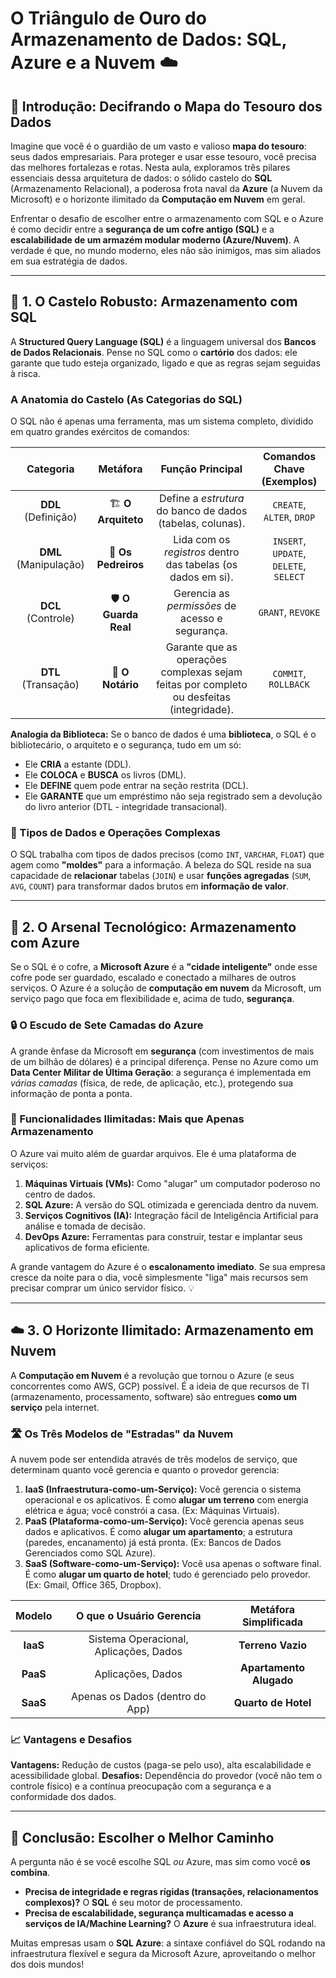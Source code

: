 

#  O Triângulo de Ouro do Armazenamento de Dados: SQL, Azure e a Nuvem ☁️

## 🧭 Introdução: Decifrando o Mapa do Tesouro dos Dados

Imagine que você é o guardião de um vasto e valioso **mapa do tesouro**: seus dados empresariais. Para proteger e usar esse tesouro, você precisa das melhores fortalezas e rotas. Nesta aula, exploramos três pilares essenciais dessa arquitetura de dados: o sólido castelo do **SQL** (Armazenamento Relacional), a poderosa frota naval da **Azure** (a Nuvem da Microsoft) e o horizonte ilimitado da **Computação em Nuvem** em geral.

Enfrentar o desafio de escolher entre o armazenamento com SQL e o Azure é como decidir entre a **segurança de um cofre antigo (SQL)** e a **escalabilidade de um armazém modular moderno (Azure/Nuvem)**. A verdade é que, no mundo moderno, eles não são inimigos, mas sim aliados em sua estratégia de dados.

---

## 🏰 1. O Castelo Robusto: Armazenamento com SQL

A **Structured Query Language (SQL)** é a linguagem universal dos **Bancos de Dados Relacionais**. Pense no SQL como o **cartório** dos dados: ele garante que tudo esteja organizado, ligado e que as regras sejam seguidas à risca.

### A Anatomia do Castelo (As Categorias do SQL)

O SQL não é apenas uma ferramenta, mas um sistema completo, dividido em quatro grandes exércitos de comandos:

| Categoria | Metáfora | Função Principal | Comandos Chave (Exemplos) |
| :---: | :---: | :---: | :---: |
| **DDL** (Definição) | 🏗️ **O Arquiteto** | Define a *estrutura* do banco de dados (tabelas, colunas). | `CREATE`, `ALTER`, `DROP` |
| **DML** (Manipulação) | 👷 **Os Pedreiros** | Lida com os *registros* dentro das tabelas (os dados em si). | `INSERT`, `UPDATE`, `DELETE`, `SELECT` |
| **DCL** (Controle) | 🛡️ **O Guarda Real** | Gerencia as *permissões* de acesso e segurança. | `GRANT`, `REVOKE` |
| **DTL** (Transação) | 🤝 **O Notário** | Garante que as operações complexas sejam feitas por completo ou desfeitas (integridade). | `COMMIT`, `ROLLBACK` |

**Analogia da Biblioteca:** Se o banco de dados é uma **biblioteca**, o SQL é o bibliotecário, o arquiteto e o segurança, tudo em um só:
* Ele **CRIA** a estante (DDL).
* Ele **COLOCA** e **BUSCA** os livros (DML).
* Ele **DEFINE** quem pode entrar na seção restrita (DCL).
* Ele **GARANTE** que um empréstimo não seja registrado sem a devolução do livro anterior (DTL - integridade transacional).

### 💪 Tipos de Dados e Operações Complexas

O SQL trabalha com tipos de dados precisos (como `INT`, `VARCHAR`, `FLOAT`) que agem como **"moldes"** para a informação. A beleza do SQL reside na sua capacidade de **relacionar** tabelas (`JOIN`) e usar **funções agregadas** (`SUM`, `AVG`, `COUNT`) para transformar dados brutos em **informação de valor**.

---

## 🚀 2. O Arsenal Tecnológico: Armazenamento com Azure

Se o SQL é o cofre, a **Microsoft Azure** é a **"cidade inteligente"** onde esse cofre pode ser guardado, escalado e conectado a milhares de outros serviços. O Azure é a solução de **computação em nuvem** da Microsoft, um serviço pago que foca em flexibilidade e, acima de tudo, **segurança**.

### 🔒 O Escudo de Sete Camadas do Azure

A grande ênfase da Microsoft em **segurança** (com investimentos de mais de um bilhão de dólares) é a principal diferença. Pense no Azure como um **Data Center Militar de Última Geração**: a segurança é implementada em *várias camadas* (física, de rede, de aplicação, etc.), protegendo sua informação de ponta a ponta.

### 🧩 Funcionalidades Ilimitadas: Mais que Apenas Armazenamento

O Azure vai muito além de guardar arquivos. Ele é uma plataforma de serviços:

1.  **Máquinas Virtuais (VMs):** Como "alugar" um computador poderoso no centro de dados.
2.  **SQL Azure:** A versão do SQL otimizada e gerenciada dentro da nuvem.
3.  **Serviços Cognitivos (IA):** Integração fácil de Inteligência Artificial para análise e tomada de decisão.
4.  **DevOps Azure:** Ferramentas para construir, testar e implantar seus aplicativos de forma eficiente.

A grande vantagem do Azure é o **escalonamento imediato**. Se sua empresa cresce da noite para o dia, você simplesmente "liga" mais recursos sem precisar comprar um único servidor físico. 💡

---

## ☁️ 3. O Horizonte Ilimitado: Armazenamento em Nuvem

A **Computação em Nuvem** é a revolução que tornou o Azure (e seus concorrentes como AWS, GCP) possível. É a ideia de que recursos de TI (armazenamento, processamento, software) são entregues **como um serviço** pela internet.

### 🛣️ Os Três Modelos de "Estradas" da Nuvem

A nuvem pode ser entendida através de três modelos de serviço, que determinam quanto você gerencia e quanto o provedor gerencia:

1.  **IaaS (Infraestrutura-como-um-Serviço):** Você gerencia o sistema operacional e os aplicativos. É como **alugar um terreno** com energia elétrica e água; você constrói a casa. (Ex: Máquinas Virtuais).
2.  **PaaS (Plataforma-como-um-Serviço):** Você gerencia apenas seus dados e aplicativos. É como **alugar um apartamento**; a estrutura (paredes, encanamento) já está pronta. (Ex: Bancos de Dados Gerenciados como SQL Azure).
3.  **SaaS (Software-como-um-Serviço):** Você usa apenas o software final. É como **alugar um quarto de hotel**; tudo é gerenciado pelo provedor. (Ex: Gmail, Office 365, Dropbox).

| Modelo | O que o Usuário Gerencia | Metáfora Simplificada |
| :---: | :---: | :---: |
| **IaaS** | Sistema Operacional, Aplicações, Dados | **Terreno Vazio** |
| **PaaS** | Aplicações, Dados | **Apartamento Alugado** |
| **SaaS** | Apenas os Dados (dentro do App) | **Quarto de Hotel** |

### 📈 Vantagens e Desafios

**Vantagens:** Redução de custos (paga-se pelo uso), alta escalabilidade e acessibilidade global.
**Desafios:** Dependência do provedor (você não tem o controle físico) e a contínua preocupação com a segurança e a conformidade dos dados.

---

## 🎯 Conclusão: Escolher o Melhor Caminho

A pergunta não é se você escolhe SQL *ou* Azure, mas sim como você **os combina**.

* **Precisa de integridade e regras rígidas (transações, relacionamentos complexos)?** O **SQL** é seu motor de processamento.
* **Precisa de escalabilidade, segurança multicamadas e acesso a serviços de IA/Machine Learning?** O **Azure** é sua infraestrutura ideal.

Muitas empresas usam o **SQL Azure**: a sintaxe confiável do SQL rodando na infraestrutura flexível e segura da Microsoft Azure, aproveitando o melhor dos dois mundos!

